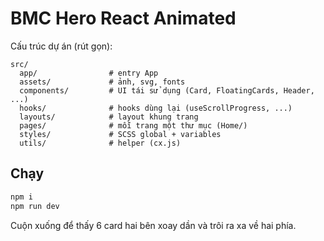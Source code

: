 # BMC Hero React Animated

Cấu trúc dự án (rút gọn):
```
src/
  app/                # entry App
  assets/             # ảnh, svg, fonts
  components/         # UI tái sử dụng (Card, FloatingCards, Header, ...)
  hooks/              # hooks dùng lại (useScrollProgress, ...)
  layouts/            # layout khung trang
  pages/              # mỗi trang một thư mục (Home/)
  styles/             # SCSS global + variables
  utils/              # helper (cx.js)
```

## Chạy
```bash
npm i
npm run dev
```
Cuộn xuống để thấy 6 card hai bên xoay dần và trôi ra xa về hai phía.

